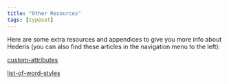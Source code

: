 ```yaml
---
title: "Other Resources"
tags: [typeset]
---
```

 
<html><body><section data-type="chapter" class="hsecchapter" data-hederis-type="hsecchapter" id="intro-resources" data-pi-attrs="id: intro-resources; data-tags: typeset;" role="doc-chapter" data-tags="typeset" data-author-name=" " data-book-title=" " title="Other Resources"><p class="hblkp" data-hederis-type="hblkp" id="piwtB3fdF">Here are some extra resources and appendices to give you more info about Hederis (you can also find these articles in the navigation menu to the left): </p><p class="hblkp" data-hederis-type="hblkp" id="pw1NXbX0Y"><a href="{% link _docs/custom-attributes.md %}" class="hspana" data-hederis-type="hspana" id="p76hv6mjE">custom-attributes</a></p><p class="hblkp" data-hederis-type="hblkp" id="p966Mttc7"><a href="{% link _docs/list-of-word-styles.md %}" class="hspana" data-hederis-type="hspana" id="pbxaqnjt6">list-of-word-styles</a></p></section></body></html>
